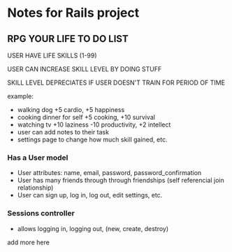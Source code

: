 # Notes for Rails project


## RPG YOUR LIFE TO DO LIST

USER HAVE LIFE SKILLS (1-99)

USER CAN INCREASE SKILL LEVEL BY DOING STUFF

SKILL LEVEL DEPRECIATES IF USER DOESN'T TRAIN FOR PERIOD OF TIME

example: 
- walking dog +5 cardio, +5 happiness
- cooking dinner for self +5 cooking, +10 survival
- watching tv +10 laziness -10 productivity, +2 intellect
- user can add notes to their task
- settings page to change how much skill gained, etc.



### Has a User model
- User attributes: name, email, password, password_confirmation
- User has many friends through through friendships (self referencial join relationship)
- User can sign up, log in, log out, edit settings, etc.


### Sessions controller
- allows logging in, logging out, (new, create, destroy)

add more here